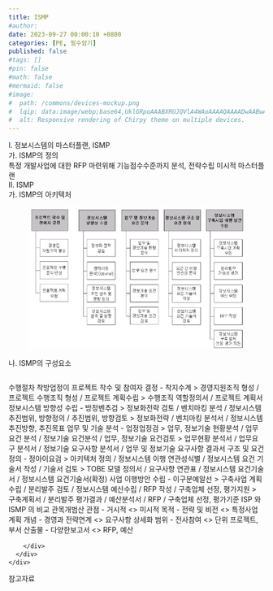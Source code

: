 ```yaml
---
title: ISMP
#author: 
date: 2023-09-27 00:00:10 +0800
categories: [PE, 필수암기]
published: false
#tags: []
#pin: false
#math: false
#mermaid: false
#image:
#  path: /commons/devices-mockup.png
#  lqip: data:image/webp;base64,UklGRpoAAABXRUJQVlA4WAoAAAAQAAAADwAABwAAQUxQSDIAAAARL0AmbZurmr57yyIiqE8oiG0bejIYEQTgqiDA9vqnsUSI6H+oAERp2HZ65qP/VIAWAFZQOCBCAAAA8AEAnQEqEAAIAAVAfCWkAALp8sF8rgRgAP7o9FDvMCkMde9PK7euH5M1m6VWoDXf2FkP3BqV0ZYbO6NA/VFIAAAA
#  alt: Responsive rendering of Chirpy theme on multiple devices.
---
```


<div class="post-wrap">
  <div class="para">
    <div class="para-title">
      I. 정보시스템의 마스터플랜, ISMP
    </div>
    <div class="para-cntnt">
      <div class="para">
        <div class="para-title">
          가. ISMP의 정의
        </div>
        <div class="para-cntnt">
            특정 개발사업에 대한 RFP 마련위해 기능점수수준까지 분석, 전략수립 미시적 마스터플랜
        </div>
      </div>
    </div>
  </div>
  
  <div class="para">
    <div class="para-title">
      II. ISMP
    </div>
    <div class="para-cntnt">
      <div class="para">
        <div class="para-title">
          가. ISMP의 아키텍처
        </div>
        <div class="para-cntnt">
          <figure class="post-figure">
            <img src="/assets/img/posts/ISMP.png" alt="ISMP">
<!--            <figcaption>Source: Unveiling the Metaverse: Exploring Emerging Trends, Multifaceted Perspectives, and Future Challenges</figcaption>-->
          </figure>
        </div>
      </div>
      <div class="para">
        <div class="para-title">
          나. ISMP의 구성요소
        </div>
        <div class="para-cntnt">
          <table class="post-table">
          </table>
          수행절차 착방업정이
  프로젝트 착수 및 참여자 결정 - 착지수계 
    &gt; 경영지원조직 형성 / 프로젝트 수행조직 형성 / 프로젝트 계획수립
    &gt; 수행조직 역할정의서 / 프로젝트 계획서
  정보시스템 방향성 수립 - 방정벤추검
    &gt; 정보화전략 검토 / 벤치마킹 분석 / 정보시스템 추진범위, 방향정의 / 추진범위, 방향검토
    &gt; 정보화전략 / 벤치마킹 분석서 / 정보시스템 추진방향, 추진목표
  업무 및 기술 분석 - 업정업정검
    &gt; 업무, 정보기술 현황분석 / 업무요건 분석 / 정보기술 요건분석 / 업무, 정보기술 요건검토
    &gt; 업무현황 분석서 / 업무요구 분석서 / 정보기술 요구사항 분석서 / 업무 및 정보기술 요구사항 결과서
  구조 및 요건 정의 - 정아이요검
    &gt; 아키텍처 정의 / 정보시스템 이행 연관성식별 / 정보시스템 요건 기술서 작성 / 기술서 검토
    &gt; TOBE 모델 정의서 / 요구사항 연관표 / 정보시스템 요건기술서  / 정보시스템 요건기술서(확정)
  사업 이행방안 수립 - 이구분예알선
    &gt; 구축사업 계획수립 / 분리발주 검토 / 정보시스템 예산수립 / RFP 작성 / 구축업체 선정, 평가지원
    &gt; 구축계획서 / 분리발주 평가결과 / 예산분석서 / RFP / 구축업체 선정, 평가기준
ISP 와 ISMP 의 비교 관목개범산
  관점 - 거시적 &lt;&gt; 미시적
  목적 - 전략 및 비전 &lt;&gt; 특정사업 계획
  개념 - 경영과 전략연계 &lt;&gt; 요구사항 상세화
  범위 - 전사참여 &lt;&gt; 단위 프로젝트, 부서
  산출물 - 다양한보고서 &lt;&gt; RFP, 예산

        </div>
      </div>
    </div>
  </div>

  <div class="refr-wrap">
    <div class="refr-title">
        참고자료
    </div>
    <ol class="refr-list">
    <!--    <li>(나현식, 최대선) <a target="_blank" href="https://scienceon.kisti.re.kr/commons/util/originalView.do?cn=JAKO202225948430499&oCn=JAKO202225948430499&dbt=JAKO&journal=NJOU00291864">메타버스 보안 위협 요소 및 대응 방안 검토</a></li>-->
    <!--    <li>(M. Uddin, S. Manickam, H. Ullah, M. Obaidat and A. Dandoush) <a target="_blank" href="https://ieeexplore.ieee.org/abstract/document/10138386">Unveiling the Metaverse: Exploring Emerging Trends, Multifaceted Perspectives, and Future Challenges</a></li>-->
    </ol>
  </div>
</div>
